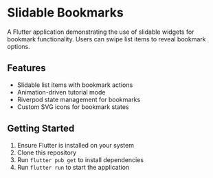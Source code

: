 # Slidable Bookmarks

A Flutter application demonstrating the use of slidable widgets for bookmark functionality. Users can swipe list items to reveal bookmark options.

## Features

- Slidable list items with bookmark actions
- Animation-driven tutorial mode
- Riverpod state management for bookmarks
- Custom SVG icons for bookmark states

## Getting Started

1. Ensure Flutter is installed on your system
2. Clone this repository
3. Run `flutter pub get` to install dependencies
4. Run `flutter run` to start the application
